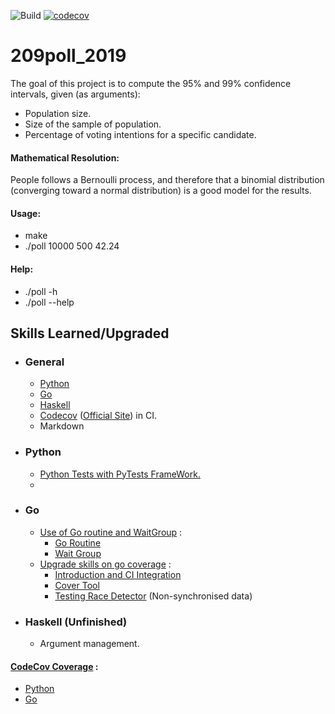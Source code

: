 ![Build](https://github.com/Encorpluptit/209poll_2019/workflows/Build/badge.svg)
[![codecov](https://codecov.io/gh/Encorpluptit/209poll_2019/branch/master/graph/badge.svg?token=ID0NHLIUAG)](https://codecov.io/gh/Encorpluptit/209poll_2019)

# 209poll_2019
The goal of this project is to compute the 95% and 99% confidence intervals, given (as arguments):
 - Population size.
 - Size of the sample of population.
 - Percentage of voting intentions for a specific candidate.

#### Mathematical Resolution:
People follows a Bernoulli process, and therefore that a binomial distribution (converging toward a normal distribution) is a good model for the results.

#### Usage:
 - make
 - ./poll 10000 500 42.24

#### Help:
 - ./poll -h
 - ./poll --help


## Skills Learned/Upgraded

- ### General
    - [Python](/)
    - [Go](#go)
    - [Haskell](#haskell)
    - [Codecov](#codecov-coverage) ([Official Site](https://codecov.io/)) in CI.
    - Markdown

- ### Python
    - [Python Tests with PyTests FrameWork.](https://www.python-course.eu/python3_pytest.php)
    - 

- ### Go
    - <ins>Use of Go routine and WaitGroup</ins> :
        - [Go Routine](https://tutorialedge.net/golang/concurrency-with-golang-goroutines/)
        - [Wait Group](https://tutorialedge.net/golang/go-waitgroup-tutorial/)
    - <ins>Upgrade skills on go coverage</ins> :
        - [Introduction and CI Integration](https://blog.seriesci.com/how-to-measure-code-coverage-in-go/)
        - [Cover Tool](https://blog.golang.org/cover)
        - [Testing Race Detector](https://blog.golang.org/race-detector) (Non-synchronised data)
- ### Haskell (Unfinished)
    - Argument management.

#### <ins>CodeCov Coverage</ins> :
 - [Python](https://github.com/codecov/example-python)
 - [Go](https://github.com/codecov/example-go)

